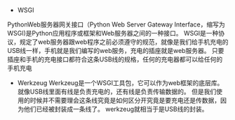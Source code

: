 - WSGI

PythonWeb服务器网关接口（Python Web Server Gateway Interface，缩写为WSGI)是Python应用程序或框架和Web服务器之间的一种接口。
WSGI是一种协议，规定了web服务器跟web程序之前必须遵守的规范，就像是我们给手机充电的USB线一样，手机就是我们编写的web服务，充电的插座就是web服务器。
只要插座和手机的充电接口都符合这条USB线的规格，任何的充电器都可以给任何的手机充电


- Werkzeug
Werkzeug是一个WSGI工具包，它可以作为web框架的底层库。就像USB线里面有线是负责充电的，还有线是负责传输数据的。
但是我们使用的时候并不需要理会这条线究竟是如何区分开究竟是要充电还是传数据，因为他们已经被封装成一条线了。
werkzeug就相当于是USB线的封装。